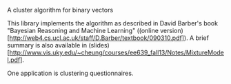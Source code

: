 A cluster algorithm for binary vectors

This library implements the algorithm as described in David Barber's book "Bayesian Reasoning and Machine Learning" ((online version)[http://web4.cs.ucl.ac.uk/staff/D.Barber/textbook/090310.pdf]). A brief summary is also available in (slides)[http://www.vis.uky.edu/~cheung/courses/ee639_fall13/Notes/MixtureModel.pdf].

One application is clustering questionnaires.
